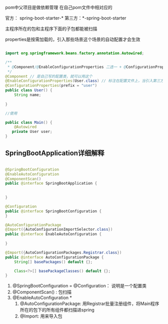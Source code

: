 
pom中父项目是做依赖管理
在自己pom文件中相对应的

官方： spring-boot-starter-*
第三方：*-spring-boot-starter

主程序所在的包和主程序下面的子包都能被扫描

properties是按需加载的，引入那些场景这个场景的自动配置才会生效

```java

import org.springframework.beans.factory.annotation.Autowired;

/**
 * @Component/@EnableConfigurationProperties 二选一 + @ConfigurationProperties
 */
@Component // 是自己写的配置类，就可以用这个 
@EnableConfigurationProperties(User.class) // 标注在配置文件上，当引入第三方包时@Component 可能不能用，就用这个
@ConfigurationProperties(prefix = "user")
public class User() {
    String name;
    
}

//使用

public class Main() { 
    @Autowired
   private User user;
}
```

## SpringBootApplication详细解释
```java

@SpringBootConfiguration
@EnableAutoConfiguration
@ComponentScan()
public @interface SpringBootApplication {
    
    
}
```

```java
@Configuration
public @interface SpringBootConfiguration {
}

```

```java
@AutoConfigurationPackage
@Import({AutoConfigurationImportSelector.class})
public @interface EnableAutoConfiguration {
    
}
```

```java
@Import({AutoConfigurationPackages.Registrar.class})
public @interface AutoConfigurationPackage {
    String[] basePackages() default {};

    Class<?>[] basePackageClasses() default {};
}
```

1. @SpringBootConfiguration = @Configuration： 说明是一个配置类
2. @ComponentScan() : 包扫描
3. @EnableAutoConfiguration * 
    1. @AutoConfigurationPackage: 用Registrar批量注册组件，将Main程序所在的包下的所有组件都扫描进spring
    2. @Import: 用来导入包

